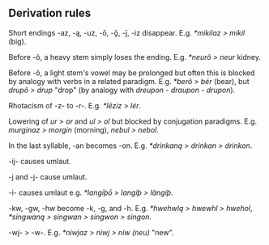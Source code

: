 ## Derivation rules

Short endings -az, -ą, -uz, -ō, -ǭ, -į̄, -iz disappear. E.g. _\*mikilaz > mikil_ (big).

Before -ô, a heavy stem simply loses the ending. E.g. _\*neurô > neur_ kidney.

Before -ô, a light stem's vowel may be prolonged but often this is blocked by analogy with verbs in a related paradigm. E.g. _\*berô > bér_ (bear), but _drupô > drup_ "drop" (by analogy with _dreupon - draupon - drupon_).

Rhotacism of -z- to -r-. E.g. _\*lēziz > lér_.

Lowering of _ur > or_ and _ul > ol_ but blocked by conjugation paradigms. E.g. _murginaz > morgin_ (morning), _nebul > nebol_.

In the last syllable, -an becomes -on. E.g. _\*drinkaną > drinkan > drinkon_.

-ij- causes umlaut.

-j and -j- cause umlaut.

-i- causes umlaut e.g. _\*langiþō > langiþ > längiþ_.

-kw, -gw, -hw become -k, -g, and -h. E.g. _\*hwehwlą > hwewhl > hwehol_, _\*singwaną > singwan > singwon > singon_.

-wj- > -w-. E.g. _\*niwjaz > niwj > niw (neu)_ "new".
